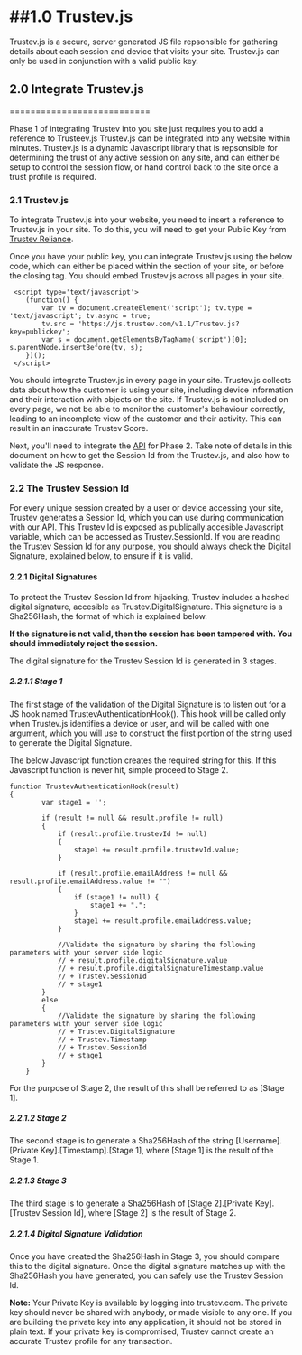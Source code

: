 ##1.0 Trustev.js
======================

Trustev.js is a secure, server generated JS file repsonsible for gathering details about each session and device that visits your site. Trustev.js can only be used in conjunction with a valid public key.

## 2.0 Integrate Trustev.js
===========================

Phase 1 of integrating Trustev into you site just requires you to add a reference to Trusteev.js  Trustev.js can be integrated into any website within minutes. Trustev.js is a dynamic Javascript library that is repsonsible for determining the trust of any active session on any site, and can either be setup to control the session flow, or hand control back to the site once a trust profile is required.

### 2.1 Trustev.js

To integrate Trustev.js into your website, you need to insert a reference to Trustev.js in your site. To do this, you will need to get your Public Key from <a href="http://trustev.com/Reliance">Trustev Reliance</a>.

Once you have your public key, you can integrate Trustev.js using the below code, which can either be placed within the <head> section of your site, or before the closing </body> tag. You should embed Trustev.js across all pages in your site.


     <script type='text/javascript'>
     	(function() {
     		var tv = document.createElement('script'); tv.type = 'text/javascript'; tv.async = true;
     		tv.src = 'https://js.trustev.com/v1.1/Trustev.js?key=publickey';
     		var s = document.getElementsByTagName('script')[0]; s.parentNode.insertBefore(tv, s);
     	})();
     </script>
	 
You should integrate Trustev.js in every page in your site. Trustev.js collects data about how the customer is using your site, including device information and their interaction with objects on the site. If Trustev.js is not included on every page, we not be able to monitor the customer's behaviour correctly, leading to an incomplete view of the customer and their activity. This can result in an inaccurate Trustev Score.

Next, you'll need to integrate the <a href="https://github.com/Trustev/API">API</a> for Phase 2. Take note of details in this document on how to get the Session Id from the Trustev.js, and also how to validate the JS response.

### 2.2 The Trustev Session Id

For every unique session created by a user or device accessing your site, Trustev generates a Session Id, which you can use during communication with our API. This Trustev Id is exposed as publically accesible Javascript variable, which can be accessed as Trustev.SessionId. If you are reading the Trustev Session Id for any purpose, you should always check the Digital Signature, explained below, to ensure if it is valid.

#### 2.2.1 Digital Signatures

To protect the Trustev Session Id from hijacking, Trustev includes a hashed digital signature, accesible as Trustev.DigitalSignature. This signature is a Sha256Hash, the format of which is explained below. 

<b>If the signature is not valid, then the session has been tampered with. You should immediately reject the session.</b>

The digital signature for the Trustev Session Id is generated in 3 stages. 

##### 2.2.1.1 Stage 1
The first stage of the validation of the Digital Signature is to listen out for a JS hook named TrustevAuthenticationHook(). This hook will be called only when Trustev.js identifies a device or user, and will be called with one argument, which you will use to construct the first portion of the string used to generate the Digital Signature.

The below Javascript function creates the required string for this. If this Javascript function is never hit, simple proceed to Stage 2.

	function TrustevAuthenticationHook(result) 
	{
            var stage1 = '';

            if (result != null && result.profile != null) 
            {
                if (result.profile.trustevId != null) 
                {
                    stage1 += result.profile.trustevId.value;
                }

                if (result.profile.emailAddress != null && result.profile.emailAddress.value != "") 
                {
                    if (stage1 != null) {
                        stage1 += ".";
                    }
                    stage1 += result.profile.emailAddress.value;
                }
                
                //Validate the signature by sharing the following parameters with your server side logic
                // + result.profile.digitalSignature.value
                // + result.profile.digitalSignatureTimestamp.value
                // + Trustev.SessionId
                // + stage1
            }
            else
            {
            	//Validate the signature by sharing the following parameters with your server side logic
                // + Trustev.DigitalSignature
                // + Trustev.Timestamp
                // + Trustev.SessionId
                // + stage1
            }
        }

For the purpose of Stage 2, the result of this shall be referred to as [Stage 1].


##### 2.2.1.2 Stage 2

The second stage is to generate a Sha256Hash of the string [Username].[Private Key].[Timestamp].[Stage 1], where [Stage 1] is the result of the Stage 1.

##### 2.2.1.3 Stage 3

The third stage is to generate a Sha256Hash of [Stage 2].[Private Key].[Trustev Session Id], where [Stage 2] is the result of Stage 2.


##### 2.2.1.4 Digital Signature Validation

Once you have created the Sha256Hash in Stage 3, you should compare this to the digital signature. Once the digital signature matches up with the Sha256Hash you have generated, you can safely use the Trustev Session Id.

<b>Note:</b> Your Private Key is available by logging into trustev.com. The private key should never be shared with anybody, or made visible to any one. If you are building the private key into any application, it should not be stored in plain text. If your private key is compromised, Trustev cannot create an accurate Trustev profile for any transaction.
